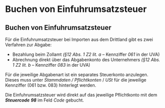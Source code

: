 # Buchen von Einfuhrumsatzsteuer

## Buchen von Einfuhrumsatzsteuer


Für die Einfuhrumsatzsteuer bei Importen aus dem Drittland gibt es zwei Verfahren zur Abgabe:

* Bezahlung beim Zollamt *(§12 Abs. 1 Z2 lit. a* – Kennziffer *061* in der UVA)
* Abrechnung direkt über das Abgabenkonto des Unternehmers *(§12 Abs. 1 Z2 lit. b* – Kennziffer *083* in der UVA)


Für die jeweilige Abgabenart ist ein separates Steuerkonto anzulegen. Dieses muss unter *Stammdaten / Pflichtkonten* / *USt* für die jeweilige Kennziffer (061 bzw. 083) hinterlegt werden.

Die Einfuhrumsatzsteuer wird direkt auf das jeweilige Pflichtkonto mit dem ***Steuercode** **98*** im Feld *Code* gebucht.

